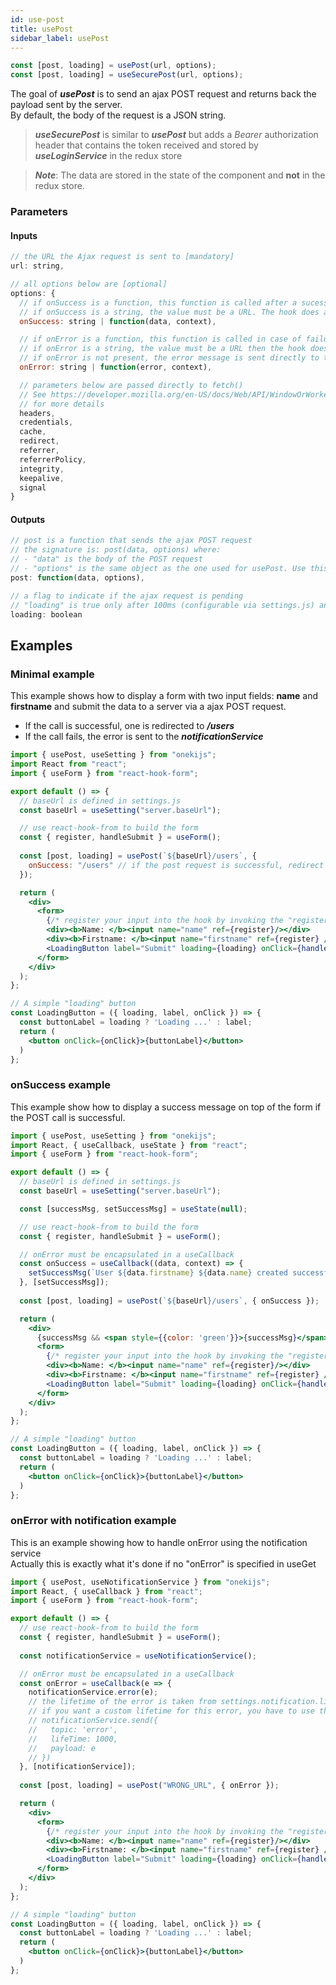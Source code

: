 ```yaml
---
id: use-post
title: usePost
sidebar_label: usePost
---
```

```javascript
const [post, loading] = usePost(url, options);
const [post, loading] = useSecurePost(url, options);
```
The goal of ***usePost*** is to send an ajax POST request and returns back the payload sent by the server.<br/>
By default, the body of the request is a JSON string.
> ***useSecurePost*** is similar to ***usePost*** but adds a *Bearer* authorization header that contains the token received and stored by ***useLoginService*** in the redux store

> ***Note***: The data are stored in the state of the component and **not** in the redux store.

### Parameters
#### Inputs
```javascript
// the URL the Ajax request is sent to [mandatory]
url: string,

// all options below are [optional]
options: {
  // if onSuccess is a function, this function is called after a sucessful call
  // if onSuccess is a string, the value must be a URL. The hook does a redirect to this URL after a sucessful call
  onSuccess: string | function(data, context), 

  // if onError is a function, this function is called in case of failure (Promise / async allowed)
  // if onError is a string, the value must be a URL then the hook does a redirect to this URL after a failure
  // if onError is not present, the error message is sent directly to the notificationService
  onError: string | function(error, context),

  // parameters below are passed directly to fetch()
  // See https://developer.mozilla.org/en-US/docs/Web/API/WindowOrWorkerGlobalScope/fetch
  // for more details
  headers,
  credentials,
  cache,
  redirect,
  referrer,
  referrerPolicy,
  integrity,
  keepalive,
  signal
} 
```
#### Outputs
```javascript
// post is a function that sends the ajax POST request
// the signature is: post(data, options) where:
// - "data" is the body of the POST request
// - "options" is the same object as the one used for usePost. Use this object to override an option passed to usePost
post: function(data, options),

// a flag to indicate if the ajax request is pending
// "loading" is true only after 100ms (configurable via settings.js) and if the ajax request is pending
loading: boolean
```
## Examples
### Minimal example
This example shows how to display a form with two input fields: **name** and **firstname** and submit the data to a server via a ajax POST request.
* If the call is successful, one is redirected to ***/users***
* If the call fails, the error is sent to the ***notificationService***
```jsx
import { usePost, useSetting } from "onekijs";
import React from "react";
import { useForm } from "react-hook-form";

export default () => {
  // baseUrl is defined in settings.js
  const baseUrl = useSetting("server.baseUrl");

  // use react-hook-from to build the form
  const { register, handleSubmit } = useForm(); 
  
  const [post, loading] = usePost(`${baseUrl}/users`, {
    onSuccess: "/users" // if the post request is successful, redirect to the /users page
  });

  return (
    <div>
      <form>
        {/* register your input into the hook by invoking the "register" function */}
        <div><b>Name: </b><input name="name" ref={register}/></div>
        <div><b>Firstname: </b><input name="firstname" ref={register} /></div>
        <LoadingButton label="Submit" loading={loading} onClick={handleSubmit(post)} />
      </form>
    </div>
  );
};

// A simple "loading" button
const LoadingButton = ({ loading, label, onClick }) => {
  const buttonLabel = loading ? 'Loading ...' : label;
  return (
    <button onClick={onClick}>{buttonLabel}</button>
  )
};
```
### onSuccess example
This example show how to display a success message on top of the form if the POST call is successful.
```jsx
import { usePost, useSetting } from "onekijs";
import React, { useCallback, useState } from "react";
import { useForm } from "react-hook-form";

export default () => {
  // baseUrl is defined in settings.js
  const baseUrl = useSetting("server.baseUrl");

  const [successMsg, setSuccessMsg] = useState(null);

  // use react-hook-from to build the form
  const { register, handleSubmit } = useForm();

  // onError must be encapsulated in a useCallback
  const onSuccess = useCallback((data, context) => {
    setSuccessMsg(`User ${data.firstname} ${data.name} created successfully`);
  }, [setSuccessMsg]);
  
  const [post, loading] = usePost(`${baseUrl}/users`, { onSuccess });

  return (
    <div>
      {successMsg && <span style={{color: 'green'}}>{successMsg}</span>}
      <form>
        {/* register your input into the hook by invoking the "register" function */}
        <div><b>Name: </b><input name="name" ref={register}/></div>
        <div><b>Firstname: </b><input name="firstname" ref={register} /></div>
        <LoadingButton label="Submit" loading={loading} onClick={handleSubmit(post)} />
      </form>
    </div>
  );
};

// A simple "loading" button
const LoadingButton = ({ loading, label, onClick }) => {
  const buttonLabel = loading ? 'Loading ...' : label;
  return (
    <button onClick={onClick}>{buttonLabel}</button>
  )
};
```

### onError with notification example
This is an example showing how to handle onError using the notification service<br/>
Actually this is exactly what it's done if no "onError" is specified in useGet
```jsx
import { usePost, useNotificationService } from "onekijs";
import React, { useCallback } from "react";
import { useForm } from "react-hook-form";

export default () => {
  // use react-hook-from to build the form
  const { register, handleSubmit } = useForm();
  
  const notificationService = useNotificationService();

  // onError must be encapsulated in a useCallback
  const onError = useCallback(e => {
    notificationService.error(e);
    // the lifetime of the error is taken from settings.notification.lifetime.error
    // if you want a custom lifetime for this error, you have to use the send method 
    // notificationService.send({
    //   topic: 'error',
    //   lifeTime: 1000,
    //   payload: e
    // })
  }, [notificationService]);
  
  const [post, loading] = usePost("WRONG_URL", { onError });

  return (
    <div>
      <form>
        {/* register your input into the hook by invoking the "register" function */}
        <div><b>Name: </b><input name="name" ref={register}/></div>
        <div><b>Firstname: </b><input name="firstname" ref={register} /></div>
        <LoadingButton label="Submit" loading={loading} onClick={handleSubmit(post)} />
      </form>
    </div>
  );
};

// A simple "loading" button
const LoadingButton = ({ loading, label, onClick }) => {
  const buttonLabel = loading ? 'Loading ...' : label;
  return (
    <button onClick={onClick}>{buttonLabel}</button>
  )
};
```